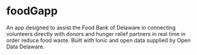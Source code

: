 # foodGapp

An app designed to assist the Food Bank of Delaware in connecting volunteers directly with donors and hunger relief partners in real time in order reduce food waste. Built with Ionic and open data supplied by Open Data Delaware.
